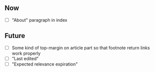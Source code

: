## Now
- [ ] "About" paragraph in index

## Future
- [ ] Some kind of top-margin on article part so that footnote return links
      work properly
- [ ] "Last edited"
- [ ] "Expected relevance expiration"
